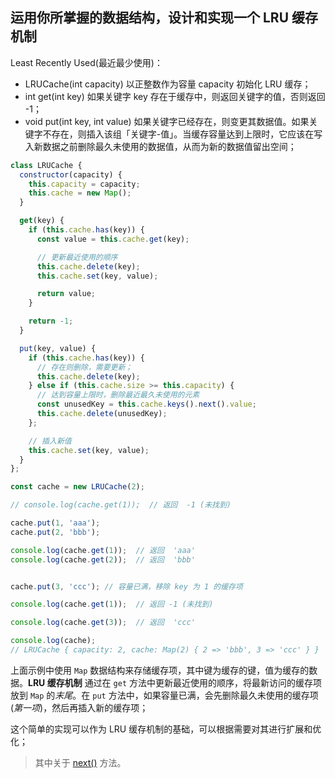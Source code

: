 ## 运用你所掌握的数据结构，设计和实现一个 LRU 缓存机制
Least Recently Used(最近最少使用)：
  * LRUCache(int capacity) 以正整数作为容量 capacity 初始化 LRU 缓存；
  * int get(int key) 如果关键字 key 存在于缓存中，则返回关键字的值，否则返回 -1；
  * void put(int key, int value) 如果关键字已经存在，则变更其数据值。如果关键字不存在，则插入该组「关键字-值」。当缓存容量达到上限时，它应该在写入新数据之前删除最久未使用的数据值，从而为新的数据值留出空间；

```javascript
class LRUCache {
  constructor(capacity) {
    this.capacity = capacity;
    this.cache = new Map();
  }

  get(key) {
    if (this.cache.has(key)) {
      const value = this.cache.get(key);

      // 更新最近使用的顺序
      this.cache.delete(key);
      this.cache.set(key, value);

      return value;
    }

    return -1;
  }

  put(key, value) {
    if (this.cache.has(key)) { 
      // 存在则删除，需要更新； 
      this.cache.delete(key);
    } else if (this.cache.size >= this.capacity) {
      // 达到容量上限时，删除最近最久未使用的元素
      const unusedKey = this.cache.keys().next().value;
      this.cache.delete(unusedKey);
    };

    // 插入新值
    this.cache.set(key, value);
  }
};

const cache = new LRUCache(2);

// console.log(cache.get(1));  // 返回  -1 (未找到)

cache.put(1, 'aaa');
cache.put(2, 'bbb');

console.log(cache.get(1));  // 返回  'aaa'
console.log(cache.get(2));  // 返回  'bbb'


cache.put(3, 'ccc'); // 容量已满，移除 key 为 1 的缓存项

console.log(cache.get(1));  // 返回 -1 (未找到)

console.log(cache.get(3));  // 返回  'ccc'

console.log(cache);
// LRUCache { capacity: 2, cache: Map(2) { 2 => 'bbb', 3 => 'ccc' } }
```

上面示例中使用 `Map` 数据结构来存储缓存项，其中键为缓存的键，值为缓存的数据。**LRU 缓存机制** 通过在 `get` 方法中更新最近使用的顺序，将最新访问的缓存项放到 `Map` 的*末尾*。在 `put` 方法中，如果容量已满，会先删除最久未使用的缓存项(*第一项*)，然后再插入新的缓存项；

这个简单的实现可以作为 LRU 缓存机制的基础，可以根据需要对其进行扩展和优化；

> 其中关于 [next()](https://juejin.cn/post/7173534873246760968#heading-6) 方法。
